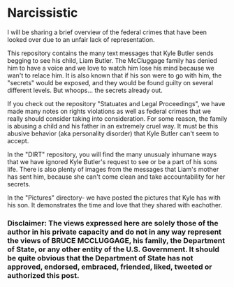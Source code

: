 # Narcissistic



I will be sharing a brief overview of the federal crimes that have been looked over due to an unfair lack of representation.

This repository contains the many text messages that Kyle Butler sends begging to see his child, Liam Butler. The McCluggage family has denied him to have a voice and we love to watch him lose his mind because we wan't to relace him. It is also known that if his son were to go with him, the "secrets" would be exposed, and they would be found guilty on several different levels. But whoops... the secrets already out.

If you check out the repository "Statuates and Legal Proceedings", we have made many notes on rights violations as well as federal crimes that we really should consider taking into consideration. For some reason, the family is abusing a child and his father in an extremely cruel way. It must be this abusive behavior (aka personality disorder) that Kyle Butler can't seem to accept.

In the "DIRT" repository, you will find the many unusualy inhumane ways that we have ignored Kyle Butler's request to see or be a part of his sons life. There is also plenty of images from the messages that Liam's mother has sent him, because she can't come clean and take accountability for her secrets.

In the "Pictures" directory- we have posted the pictures that Kyle has with his son. It demonstrates the time and love that they shared with eachother. 

### Disclaimer: The views expressed here are solely those of the author in his private capacity and do not in any way represent the views of BRUCE MCCLUGGAGE, his family, the Department of State, or any other entity of the U.S. Government. It should be quite obvious that the Department of State has not approved, endorsed, embraced, friended, liked, tweeted or authorized this post.


